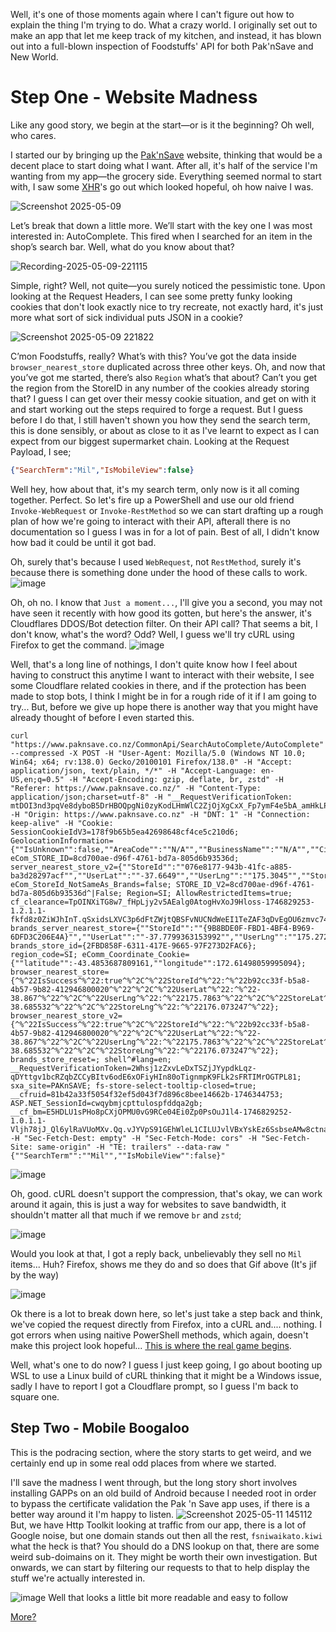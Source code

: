 Well, it's one of those moments again where I can't figure out how to explain the thing I'm trying to do. What a crazy world. I originally set out to make an app that let me keep track of my kitchen, and instead, it has blown out into a full-blown inspection of Foodstuffs' API for both Pak'nSave and New World.


# Step One - Website Madness
Like any good story, we begin at the start—or is it the beginning? Oh well, who cares.

I started our by bringing up the [Pak'nSave](https://www.paknsave.co.nz/) website, thinking that would be a decent place to start doing what I want. After all, it's half of the service I'm wanting from my app—the grocery side.
Everything seemed normal to start with, I saw some [XHR](https://developer.mozilla.org/en-US/docs/Web/API/XMLHttpRequest)'s go out which looked hopeful, oh how naive I was. 

![Screenshot 2025-05-09](https://github.com/user-attachments/assets/dcccb288-a09a-467d-8017-29201489a75c)

Let’s break that down a little more. We’ll start with the key one I was most interested in: AutoComplete. This fired when I searched for an item in the shop’s search bar. Well, what do you know about that?

![Recording-2025-05-09-221115](https://github.com/user-attachments/assets/f28d109d-ed79-42d5-b441-28e36be60642)

Simple, right? Well, not quite—you surely noticed the pessimistic tone. Upon looking at the Request Headers, I can see some pretty funky looking cookies that don't look exactly nice to try recreate, not exactly hard, it's just more what sort of sick individual puts JSON in a cookie?

![Screenshot 2025-05-09 221822](https://github.com/user-attachments/assets/5977c843-1953-474e-b947-bff7a55940e7)

C’mon Foodstuffs, really? What’s with this? You’ve got the data inside `browser_nearest_store` duplicated across three other keys. Oh, and now that you’ve got me started, there’s also `Region` what’s that about? Can’t you get the region from the StoreID in any number of the cookies already storing that? I guess I can get over their messy cookie situation, and get on with it and start working out the steps required to forge a request. But I guess before I do that, I still haven't shown you how they send the search term, this is done sensibly, or about as close to it as I've learnt to expect as I can expect from our biggest supermarket chain. Looking at the Request Payload, I see;

```json
{"SearchTerm":"Mil","IsMobileView":false}
```

Well hey, how about that, it's my search term, only now is it all coming together. Perfect. So let's fire up a PowerShell and use our old friend `Invoke-WebRequest` or `Invoke-RestMethod` so we can start drafting up a rough plan of how we're going to interact with their API, afterall there is no documentation so I guess I was in for a lot of pain. Best of all, I didn't know how bad it could be until it got bad.

Oh, surely that's because I used `WebRequest`, not `RestMethod`, surely it's because there is something done under the hood of these calls to work.
![image](https://github.com/user-attachments/assets/66f1962c-fe07-4b4c-b2d7-a89c57410b26)

Oh, oh no. I know that `Just a moment...`, I'll give you a second, you may not have seen it recently with how good its gotten, but here's the answer, it's Cloudflares DDOS/Bot detection filter. On their API call? That seems a bit, I don't know, what's the word? Odd? Well, I guess we'll try cURL using Firefox to get the command.
![image](https://github.com/user-attachments/assets/9576c57f-6432-4654-acb5-3b7ac815de14)

Well, that's a long line of nothings, I don't quite know how I feel about having to construct this anytime I want to interact with their website, I see some Cloudflare related cookies in there, and if the protection has been made to stop bots, I think I might be in for a rough ride of it if I am going to try... But, before we give up hope there is another way that you might have already thought of before I even started this.
```
curl "https://www.paknsave.co.nz/CommonApi/SearchAutoComplete/AutoComplete" --compressed -X POST -H "User-Agent: Mozilla/5.0 (Windows NT 10.0; Win64; x64; rv:138.0) Gecko/20100101 Firefox/138.0" -H "Accept: application/json, text/plain, */*" -H "Accept-Language: en-US,en;q=0.5" -H "Accept-Encoding: gzip, deflate, br, zstd" -H "Referer: https://www.paknsave.co.nz/" -H "Content-Type: application/json;charset=utf-8" -H "__RequestVerificationToken: mtDOI3nd3pqVe8dyboB5DrHBOQpgNi0zyKodLHmWlC2ZjOjXgCxX_Fp7ymF4e5bA_amHkLPjg7IZ6RLbh97nO5Y_6ME1" -H "Origin: https://www.paknsave.co.nz" -H "DNT: 1" -H "Connection: keep-alive" -H "Cookie: SessionCookieIdV3=178f9b65b5ea42698648cf4ce5c210d6; GeolocationInformation={""IsUnknown"":false,""AreaCode"":""N/A"",""BusinessName"":""N/A"",""City"":""Hamilton"",""Country"":""NZ"",""Dns"":""N/A"",""Isp"":""N/A"",""Latitude"":-38.867,""Longitude"":175.7863,""MetroCode"":""N/A"",""PostalCode"":""3200"",""Region"":""N/A"",""Url"":""N/A""}; eCom_STORE_ID=8cd700ae-d96f-4761-bd7a-805d6b93536d; server_nearest_store_v2={""StoreId"":""076e8177-943b-41fc-a885-ba3d28297acf"",""UserLat"":""-37.6649"",""UserLng"":""175.3045"",""StoreLat"":""-37.7799"",""StoreLng"":""175.27281"",""IsSuccess"":true}; eCom_StoreId_NotSameAs_Brands=false; STORE_ID_V2=8cd700ae-d96f-4761-bd7a-805d6b93536d^|False; Region=SI; AllowRestrictedItems=true; cf_clearance=TpOINXiTG8w7_fHpLjy2v5AEalg0AtogHvXoJ9Hloss-1746829253-1.2.1.1-fkfd8z0ZiWJhInT.qSxidsLXVC3p6dFtZWjtQBSFvNUCNdWeEI1TeZAF3qDvEgOU6zmvc74eX54wPNxJxJCAmShmh.ea1B3rG7o3ikPfHyu.a2eUNeyyyoEXTlgmkgZHyjEy4g8tUPf2R5J5FygSjiVbv6SGJkxPw.MgboBzmOLU2nNDI6dePfs3FxZrs80VeMKbWnVA4szhKoJk3vbE_wll0Pep.SLwd6rAX98Q5RVCmMfT5eTh3eAB9V0CaGK8gSbRf4Ni.f5vCa9Em09rtK01tuAn1Rs8H.Q92kKUWb9a7T0K.gk1hA.pzUCbZ.fjJzyGYs0e0tlTdwW6Vib57YjECb.YePfJGwJbnWhPJg0; brands_server_nearest_store={""StoreId"":""{9B8BDE0F-FBD1-4BF4-B969-6DFD3C206E4A}"",""UserLat"":""-37.7799363153992"",""UserLng"":""175.272786211917"",""StoreLat"":""-37.7799363153992"",""StoreLng"":""175.272786211917"",""IsSuccess"":true}; brands_store_id={2FBD858F-6311-417E-9665-97F273D2FAC6}; region_code=SI; eComm_Coordinate_Cookie={""latitude"":-43.4853687809161,""longitude"":172.61498059995094}; browser_nearest_store={^%^22IsSuccess^%^22:true^%^2C^%^22StoreId^%^22:^%^22b92cc33f-b5a8-4b57-9b82-412946800020^%^22^%^2C^%^22UserLat^%^22:^%^22-38.867^%^22^%^2C^%^22UserLng^%^22:^%^22175.7863^%^22^%^2C^%^22StoreLat^%^22:^%^22-38.685532^%^22^%^2C^%^22StoreLng^%^22:^%^22176.073247^%^22}; browser_nearest_store_v2={^%^22IsSuccess^%^22:true^%^2C^%^22StoreId^%^22:^%^22b92cc33f-b5a8-4b57-9b82-412946800020^%^22^%^2C^%^22UserLat^%^22:^%^22-38.867^%^22^%^2C^%^22UserLng^%^22:^%^22175.7863^%^22^%^2C^%^22StoreLat^%^22:^%^22-38.685532^%^22^%^2C^%^22StoreLng^%^22:^%^22176.073247^%^22}; brands_store_reset=; shell^#lang=en; __RequestVerificationToken=2Whsj1zZxvLeDxTSZjJYypdkLqz-qDYttgv1bcRZqbZCCyBItv6odE6xOFiyHIn80oTignmpK9FLk2sFRTIMrOGTPL81; sxa_site=PAKnSAVE; fs-store-select-tooltip-closed=true; __cfruid=81b42a33f5054f32ef5d043f7d896c8bee14662b-1746344753; ASP.NET_SessionId=cwqybmjcpttulospfddqa2gb; __cf_bm=E5HDLU1sPHo8pCXjOPMU0vG9RCe04Ei0Zp0PsOuJ1l4-1746829252-1.0.1.1-Vljh78jJ_Ql6ylRaVUoMXv.Qq.vJYVpS91GEhWleL1CILUJvlVBxYskEz6SsbseAMw8ctnaVSY06cQvu1P5xR5RY.80g_nhzOChlMyGnMlc_4_skLh84NGxzTpHCr8nn" -H "Sec-Fetch-Dest: empty" -H "Sec-Fetch-Mode: cors" -H "Sec-Fetch-Site: same-origin" -H "TE: trailers" --data-raw "{""SearchTerm"":""Mil"",""IsMobileView"":false}"
```

![image](https://github.com/user-attachments/assets/635f46b3-5aa4-4680-89ce-548c34f7df31)

Oh, good. cURL doesn't support the compression, that's okay, we can work around it again, this is just a way for websites to save bandwidth, it shouldn't matter all that much if we remove `br` and `zstd`;

![image](https://github.com/user-attachments/assets/3a4b8f05-88d8-4a01-80c3-d6016772f60d)

Would you look at that, I got a reply back, unbelievably they sell no `Mil` items... Huh? Firefox, shows me they do and so does that Gif above (It's jif by the way)

![image](https://github.com/user-attachments/assets/325ec12a-b896-45b7-9026-e7035c01b721)

Ok there is a lot to break down here, so let's just take a step back and think, we've copied the request directly from Firefox, into a cURL and.... nothing. I got errors when using naitive PowerShell methods, which again, doesn't make this project look hopeful... [This is where the real game begins](https://www.youtube.com/@MittenSquad/videos).


Well, what's one to do now? I guess I just keep going, I go about booting up WSL to use a Linux build of cURL thinking that it might be a Windows issue, sadly I have to report I got a Cloudflare prompt, so I guess I'm back to square one. 

## Step Two - Mobile Boogaloo
This is the podracing section, where the story starts to get weird, and we certainly end up in some real odd places from where we started.

I'll save the madness I went through, but the long story short involves installing GAPPs on an old build of Android because I needed root in order to bypass the certificate validation the Pak 'n Save app uses, if there is a better way around it I'm happy to listen.
![Screenshot 2025-05-11 145112](https://github.com/user-attachments/assets/d1bfb543-f593-4a9f-8ef9-bcd8c70873fb)
But, we have Http Toolkit looking at traffic from our app, there is a lot of Google noise, but one domain stands out then all the rest, `fsniwaikato.kiwi` what the heck is that? You should do a DNS lookup on that, there are some weird sub-doimains on it. They might be worth their own investigation. But onwards, we can start by filtering our requests to that to help display the stuff we're actually interested in.

![image](https://github.com/user-attachments/assets/53b193e9-d9d2-4a55-ab86-5b564da177cf)
Well that looks a little bit more readable and easy to follow

 <a href="https://arefu.github.io/Foodstuffs-Madness-Part-Two">More?</a>
